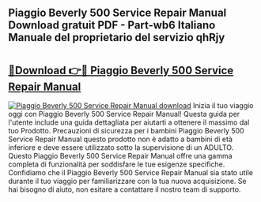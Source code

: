 ## Piaggio Beverly 500 Service Repair Manual Download gratuit PDF - Part-wb6 Italiano Manuale del proprietario del servizio qhRjy

# <h2><a href="http://dfepmc0.blite.top/?on=Piaggio+Beverly+500+Service+Repair+Manual">🔗Download 👉🔴 Piaggio Beverly 500 Service Repair Manual</a></h2>

[![Piaggio Beverly 500 Service Repair Manual download](https://i.imgur.com/lujVjoI.png)](http://dfepmc0.blite.top/?on=Piaggio+Beverly+500+Service+Repair+Manual)
Inizia il tuo viaggio oggi con Piaggio Beverly 500 Service Repair Manual! Questa guida per l'utente include una guida dettagliata per aiutarti a ottenere il massimo dal tuo Prodotto. Precauzioni di sicurezza per i bambini Piaggio Beverly 500 Service Repair Manual questo prodotto non è adatto a bambini di età inferiore e deve essere utilizzato sotto la supervisione di un ADULTO. Questo Piaggio Beverly 500 Service Repair Manual offre una gamma completa di funzionalità per soddisfare le tue esigenze specifiche. Confidiamo che il Piaggio Beverly 500 Service Repair Manual sia stato utile durante il tuo viaggio per familiarizzare con la tua nuova acquisizione. Se hai bisogno di aiuto, non esitare a contattare il nostro team di supporto.
